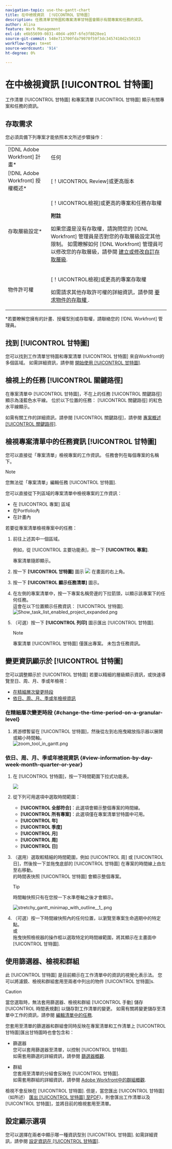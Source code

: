 ```yaml
---
navigation-topic: use-the-gantt-chart
title: 在中檢視資訊  [!UICONTROL 甘特圖]
description: 任務清單甘特圖和專案清單甘特圖會顯示有關專案和任務的資訊。
author: Alina
feature: Work Management
exl-id: e6b55699-0831-40d4-a997-6fe3f8828ee1
source-git-commit: 548e713700fda79070f59f3dc3457410d2c50133
workflow-type: tm+mt
source-wordcount: '914'
ht-degree: 0%

---
```


# 在中檢視資訊  [!UICONTROL 甘特圖]

工作清單 [!UICONTROL 甘特圖] 和專案清單 [!UICONTROL 甘特圖] 顯示有關專案和任務的資訊。

## 存取需求

您必須具備下列專案才能依照本文所述步驟操作：

<table style="table-layout:auto"> 
 <col> 
 <col> 
 <tbody> 
  <tr> 
   <td role="rowheader">[!DNL Adobe Workfront] 計畫*</td> 
   <td> <p>任何 </p> </td> 
  </tr> 
  <tr> 
   <td role="rowheader">[!DNL Adobe Workfront] 授權概述*</td> 
   <td> <p>[！UICONTROL Review]或更高版本</p> </td> 
  </tr> 
  <tr> 
   <td role="rowheader">存取層級設定*</td> 
   <td> <p>[！UICONTROL檢視]或更高的專案和任務存取權</p> <p><b>附註</b>

如果您還是沒有存取權，請詢問您的 [!DNL Workfront] 管理員是否對您的存取層級設定其他限制。 如需瞭解如何 [!DNL Workfront] 管理員可以修改您的存取層級，請參閱 <a href="../../../administration-and-setup/add-users/configure-and-grant-access/create-modify-access-levels.md" class="MCXref xref">建立或修改自訂存取層級</a>.</p> </td>
</tr> 
  <tr> 
   <td role="rowheader">物件許可權</td> 
   <td> <p>[！UICONTROL檢視]或更高的專案存取權</p> <p>如需請求其他存取許可權的詳細資訊，請參閱 <a href="../../../workfront-basics/grant-and-request-access-to-objects/request-access.md" class="MCXref xref">要求物件的存取權 </a>.</p> </td> 
  </tr> 
 </tbody> 
</table>

&#42;若要瞭解您擁有的計畫、授權型別或存取權，請聯絡您的 [!DNL Workfront] 管理員。

## 找到  [!UICONTROL 甘特圖]

您可以找到工作清單甘特圖和專案清單 [!UICONTROL 甘特圖] 來自Workfront的多個區域。 如需詳細資訊，請參閱 [開始使用 [!UICONTROL 甘特圖]](../../../manage-work/gantt-chart/use-the-gantt-chart/get-started-with-gantt.md).

## 檢視上的任務 [!UICONTROL 關鍵路徑]

在專案清單中 [!UICONTROL 甘特圖]，不在上的任務 [!UICONTROL 關鍵路徑] 顯示為淺藍色水平線。 位於以下位置的任務： [!UICONTROL 關鍵路徑] 的紅色水平線顯示。

如需有關工作的詳細資訊，請參閱 [!UICONTROL 關鍵路徑]，請參閱 [專案概述 [!UICONTROL 關鍵路徑]](../../../manage-work/tasks/manage-tasks/critical-path.md).

## 檢視專案清單中的任務資訊 [!UICONTROL 甘特圖]

您可以直接從「專案清單」檢視專案的工作資訊。 任務會列在每個專案的名稱下。

>[!NOTE]
>
>您無法從「專案清單」編輯任務 [!UICONTROL 甘特圖].

您可以直接從下列區域的專案清單中檢視專案的工作資訊：

* 在 [!UICONTROL 專案] 區域
* 在Portfolio內
* 在計畫內

若要從專案清單檢視專案中的任務：

1. 前往上述其中一個區域。

   例如，從 [!UICONTROL 主要功能表]，按一下 **[!UICONTROL 專案]**.

   專案清單隨即顯示。

1. 按一下 **[!UICONTROL 甘特圖]** 圖示 ![](assets/gantt-icon-nwe.png) 在畫面的右上角。

   <!--
   <p data-mc-conditions="QuicksilverOrClassic.Draft mode">(NOTE: images conditioned for classic and nwe) <br></p>
   -->

1. 按一下 **[!UICONTROL 顯示任務清單]** 圖示。

1. 在左側的專案清單中，按一下專案名稱旁邊的下拉箭頭，以顯示該專案下的任何任務。\
   這會在以下位置顯示任務資訊：  [!UICONTROL 甘特圖].\
   ![Show_task_list_enabled_project_expanded.png](assets/show-task-list-enabled-project-expanded-350x78.png)

1. （可選）按一下 **[!UICONTROL 列印]** 圖示匯出 [!UICONTROL 甘特圖].

   >[!NOTE]
   >
   >專案清單 [!UICONTROL 甘特圖] 僅匯出專案。 未包含任務資訊。

## 變更資訊顯示於 [!UICONTROL 甘特圖]

您可以調整顯示於 [!UICONTROL 甘特圖] 若要以精細的層級顯示資訊，或快速導覽至日、周、月、季或年檢視：

* [在精細層次變更時段](#change-the-time-period-on-a-granular-level)
* [依日、周、月、季或年檢視資訊](#view-information-by-day-week-month-quarter-or-year)

### 在精細層次變更時段 {#change-the-time-period-on-a-granular-level}

1. 將游標暫留在  [!UICONTROL 甘特圖]，然後從左到右拖曳縮放指示器以展開或縮小時間軸。\
   ![zoom_tool_in_gantt.png](assets/zoom-tool-in-gantt-350x180.png)

### 依日、周、月、季或年檢視資訊 {#view-information-by-day-week-month-quarter-or-year}

1. 在  [!UICONTROL 甘特圖]，按一下時間範圍下拉式功能表。

   ![](assets/timeline-options.png)

1. 從下列可用選項中選取時間範圍：

   * **[!UICONTROL 全部符合]**：此選項會顯示整個專案的時間線。
   * **[!UICONTROL 所有專案]**：此選項僅在專案清單甘特圖中可用。
   * **[!UICONTROL 年]**
   * **[!UICONTROL 季度]**
   * **[!UICONTROL 月]**
   * **[!UICONTROL 周]**
   * **[!UICONTROL 日]**

1. （選用）選取較精細的時間範圍，例如 [!UICONTROL 周] 或 [!UICONTROL 日]，然後按一下並拖曳底部的  [!UICONTROL 甘特圖] 在專案的時間線上由左至右移動。\
   的時間表快照 [!UICONTROL 甘特圖] 會顯示整個專案。

   >[!TIP]
   >
   >時間軸快照只有在您按一下水準卷軸之後才會顯示。

   ![stretchy_gantt_minimap_with_outline__1_.png](assets/stretchy-gantt-minimap-with-outline--1--350x140.png)

1. （可選）按一下時間線快照內的任何位置，以瀏覽至專案生命週期中的特定點。\
   或\
   拖曳快照檢視器的操作框以選取特定的時間線範圍，將其顯示在主畫面中 [!UICONTROL 甘特圖].

## 使用篩選器、檢視和群組

此 [!UICONTROL 甘特圖] 是目前顯示在工作清單中的資訊的視覺化表示法。 您可以將濾鏡、檢視和群組套用至兩者中列出的物件 [!UICONTROL 甘特圖]s.

>[!CAUTION]
>
>當您選取時，無法套用篩選器、檢視和群組 [!UICONTROL 手動] 儲存 [!UICONTROL 時間表規劃] 以儲存對工作清單的變更。 如需有關將變更儲存至清單中工作的資訊，請參閱 [編輯清單中的任務](../../../manage-work/tasks/manage-tasks/edit-tasks-in-a-list.md).

您套用至清單的篩選器和群組會同時反映在專案清單和工作清單上  [!UICONTROL 甘特圖]匯出甘特圖時也會包含和：

* 篩選器\
   您可以套用篩選器至清單，以控制 [!UICONTROL 甘特圖].\
   如需套用篩選的詳細資訊，請參閱  [篩選器概觀](../../../reports-and-dashboards/reports/reporting-elements/filters-overview.md).

* 群組\
   您套用至清單的分組會反映在 [!UICONTROL 甘特圖].\
   如需套用群組的詳細資訊，請參閱  [Adobe Workfront中的群組概觀](../../../reports-and-dashboards/reports/reporting-elements/groupings-overview.md).

檢視不會反映在 [!UICONTROL 甘特圖]. 但是，當您匯出 [!UICONTROL 甘特圖] （如所述）  [匯出 [!UICONTROL 甘特圖] 至PDF](../../../manage-work/gantt-chart/use-the-gantt-chart/export-gantt-chart-to-pdf.md))，則會匯出工作清單以及 [!UICONTROL 甘特圖]，並將目前的檢視套用至清單。

## 設定顯示選項

您可以選擇在兩者中顯示哪一種資訊型別 [!UICONTROL 甘特圖]. 如需詳細資訊，請參閱 [設定資訊在 [!UICONTROL 甘特圖]](../../../manage-work/gantt-chart/use-the-gantt-chart/configure-info-on-gantt-chart.md).
